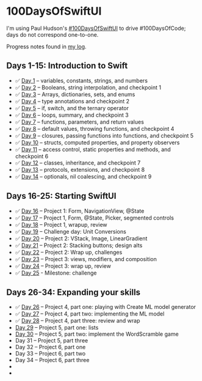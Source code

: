 # 100DaysOfSwiftUI

I'm using Paul Hudson's [#100DaysOfSwiftUI](https://www.hackingwithswift.com/100/swiftui) to drive #100DaysOfCode; days do not correspond one-to-one.

Progress notes found in [my log](/log.md).

## Days 1-15: Introduction to Swift

- ✅  [Day 1](https://www.hackingwithswift.com/100/swiftui/1) – variables, constants, strings, and numbers
- ✅  [Day 2](https://www.hackingwithswift.com/100/swiftui/2) – Booleans, string interpolation, and checkpoint 1
- ✅  [Day 3](https://www.hackingwithswift.com/100/swiftui/3) – Arrays, dictionaries, sets, and enums
- ✅  [Day 4](https://www.hackingwithswift.com/100/swiftui/4) – type annotations and checkpoint 2
- ✅  [Day 5](https://www.hackingwithswift.com/100/swiftui/5) – if, switch, and the ternary operator
- ✅  [Day 6](https://www.hackingwithswift.com/100/swiftui/6) – loops, summary, and checkpoint 3
- ✅  [Day 7](https://www.hackingwithswift.com/100/swiftui/7) – functions, parameters, and return values
- ✅  [Day 8](https://www.hackingwithswift.com/100/swiftui/8) – default values, throwing functions, and checkpoint 4
- ✅  [Day 9](https://www.hackingwithswift.com/100/swiftui/9) – closures, passing functions into functions, and checkpoint 5
- ✅  [Day 10](https://www.hackingwithswift.com/100/swiftui/10) – structs, computed properties, and property observers
- ✅  [Day 11](https://www.hackingwithswift.com/100/swiftui/11) – access control, static properties and methods, and checkpoint 6
- ✅  [Day 12](https://www.hackingwithswift.com/100/swiftui/12) – classes, inheritance, and checkpoint 7
- ✅  [Day 13](https://www.hackingwithswift.com/100/swiftui/13) – protocols, extensions, and checkpoint 8
- ✅  [Day 14](https://www.hackingwithswift.com/100/swiftui/14) – optionals, nil coalescing, and checkpoint 9

## Days 16-25: Starting SwiftUI

- ✅  [Day 16](https://www.hackingwithswift.com/100/swiftui/16) – Project 1: Form, NavigationView, @State
- ✅  [Day 17](https://www.hackingwithswift.com/100/swiftui/17) – Project 1, Form, @State, Picker, segmented controls
- ✅  [Day 18](https://www.hackingwithswift.com/100/swiftui/18) – Project 1, wrapup, review
- ✅  [Day 19](https://www.hackingwithswift.com/100/swiftui/19) – Challenge day: Unit Conversions
- ✅  [Day 20](https://www.hackingwithswift.com/100/swiftui/20) – Project 2: VStack, Image, LinearGradient
- ✅  [Day 21](https://www.hackingwithswift.com/100/swiftui/21) – Project 2: Stacking buttons; design alts
- ✅  [Day 22](https://www.hackingwithswift.com/100/swiftui/22) – Project 2: Wrap up, challenges
- ✅  [Day 23](https://www.hackingwithswift.com/100/swiftui/23) – Project 3: views, modifiers, and composition
- ✅  [Day 24](https://www.hackingwithswift.com/100/swiftui/24) – Project 3: wrap up, review
- ✅  [Day 25](https://www.hackingwithswift.com/100/swiftui/25) - Milestone: challenge

## Days 26-34: Expanding your skills

- ✅ [Day 26](https://www.hackingwithswift.com/100/swiftui/26) – Project 4, part one: playing with Create ML model generator
- ✅ [Day 27](https://www.hackingwithswift.com/100/swiftui/27) – Project 4, part two: implementing the ML model
- ✅ [Day 28](https://www.hackingwithswift.com/100/swiftui/28) – Project 4, part three: review and wrap
- [Day 29](https://www.hackingwithswift.com/100/swiftui/29) – Project 5, part one: lists
- [Day 30](https://www.hackingwithswift.com/100/swiftui/30) – Project 5, part two: implement the WordScramble game
- Day 31 – Project 5, part three
- Day 32 – Project 6, part one
- Day 33 – Project 6, part two
- Day 34 – Project 6, part three
-
-
